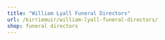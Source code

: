 ```yaml
---
title: "William Lyall Funeral Directors"
url: /kirriemuir/william-lyall-funeral-directors/
shop: funeral directors
---
```

